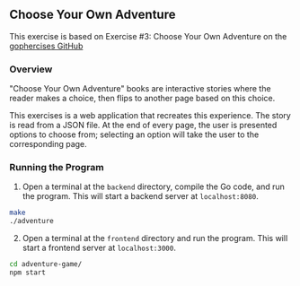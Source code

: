## Choose Your Own Adventure

This exercise is based on Exercise #3: Choose Your Own Adventure on the [gophercises GitHub](https://github.com/gophercises/cyoa)

### Overview

"Choose Your Own Adventure" books are interactive stories where the reader makes a choice, then flips to another page based on this choice.

This exercises is a web application that recreates this experience. The story is read from a JSON file. At the end of every page, the user is presented options to choose from; selecting an option will take the user to the corresponding page.

### Running the Program

1. Open a terminal at the `backend` directory, compile the Go code, and run the program. This will start a backend server at `localhost:8080`.

```bash
make
./adventure
```

2. Open a terminal at the `frontend` directory and run the program. This will start a frontend server at `localhost:3000`.
    
```bash
cd adventure-game/
npm start
```